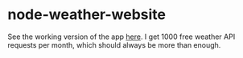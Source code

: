 # node-weather-website

See the working version of the app [here](https://anees-weather-app.herokuapp.com/).
I get 1000 free weather API requests per month, which should always be more than enough.
